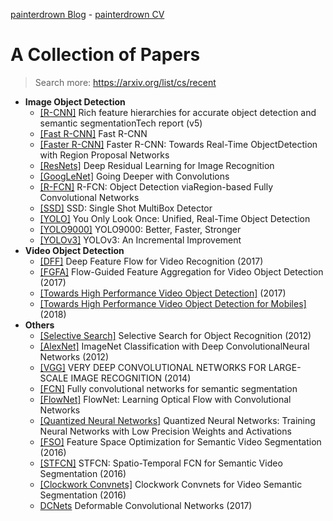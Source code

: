 [painterdrown Blog](https://painterdrown.github.io) - [painterdrown CV](https://painterdrown.github.io/cv)

# A Collection of Papers

> Search more: https://arxiv.org/list/cs/recent

+ **Image Object Detection**
  + [[R-CNN]](R-CNN.pdf) Rich feature hierarchies for accurate object detection and semantic segmentationTech report (v5)
  + [[Fast R-CNN]](Fast_R-CNN.pdf) Fast R-CNN
  + [[Faster R-CNN]](Faster_R-CNN.pdf) Faster R-CNN: Towards Real-Time ObjectDetection with Region Proposal Networks
  + [[ResNets]](ResNets.pdf) Deep Residual Learning for Image Recognition
  + [[GoogLeNet]](GoogLeNet.pdf) Going Deeper with Convolutions
  + [[R-FCN]](R-FCN.pdf) R-FCN: Object Detection viaRegion-based Fully Convolutional Networks
  + [[SSD]](SSD.pdf) SSD: Single Shot MultiBox Detector
  + [[YOLO]](YOLO.pdf) You Only Look Once: Unified, Real-Time Object Detection
  + [[YOLO9000]](YOLO9000.pdf) YOLO9000: Better, Faster, Stronger
  + [[YOLOv3]](YOLOv3.pdf) YOLOv3: An Incremental Improvement
+ **Video Object Detection**
  + [[DFF]](DFF.pdf) Deep Feature Flow for Video Recognition (2017)
  + [[FGFA]](FGFA.pdf) Flow-Guided Feature Aggregation for Video Object Detection (2017)
  + [[Towards High Performance Video Object Detection]](Towards_High_Performance_Video_Object_Detection.pdf) (2017)
  + [[Towards High Performance Video Object Detection for Mobiles]](Towards_High_Performance_Video_Object_Detection_for_Mobiles.pdf) (2018)
+ **Others**
  + [[Selective Search]](Selective_Search.pdf) Selective Search for Object Recognition (2012)
  + [[AlexNet]](AlexNet.pdf) ImageNet Classification with Deep ConvolutionalNeural Networks (2012)
  + [[VGG]](VGG.pdf) VERY DEEP CONVOLUTIONAL NETWORKS FOR LARGE-SCALE IMAGE RECOGNITION (2014)
  + [[FCN]](FCN.pdf) Fully convolutional networks for semantic segmentation
  + [[FlowNet]](FlowNet.pdf) FlowNet: Learning Optical Flow with Convolutional Networks
  + [[Quantized Neural Networks]](Quantized_Neural_Networks.pdf) Quantized Neural Networks: Training Neural Networks with Low Precision Weights and Activations
  + [[FSO]](FSO.pdf) Feature Space Optimization for Semantic Video Segmentation (2016)
  + [[STFCN]](STFCN.pdf) STFCN: Spatio-Temporal FCN for Semantic Video Segmentation (2016)
  + [[Clockwork Convnets]](Clockwork_Convnets.pdf) Clockwork Convnets for Video Semantic Segmentation (2016)
  + [DCNets](DCNets.pdf) Deformable Convolutional Networks (2017)
